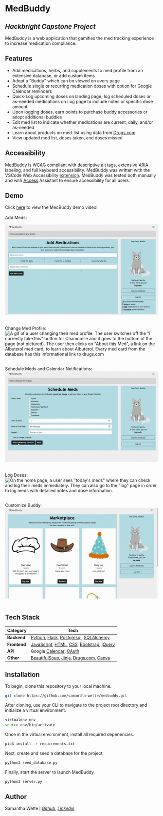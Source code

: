 # MedBuddy
## _Hackbright Capstone Project_

MedBuddy is a web application that gamifies the med tracking experience to increase medication compliance.

## Features
- Add medications, herbs, and supplements to med profile from an extensive database, or add custom items
- Adopt a "Buddy" which can be viewed on every page 
- Schedule single or recurring medication doses with option for Google Calendar reminders
- Quick-Log upcoming doses on landing page; log scheduled doses or as-needed medications on Log page to include notes or specific dose amount
- Upon logging doses, earn points to purchase buddy accessories or adopt additional buddies
- Edit med list to indicate whether medications are current, daily, and/or as-needed
- Learn about products on med-list using data from [Drugs.com]
- View updated med list, doses taken, and doses missed

## Accessibility
MedBuddy is [WCAG] compliant with descriptive alt tags, extensive ARIA labeling, and full keyboard accessibility. MedBuddy was written with the VSCode Web Accessibility [extension]. MedBuddy was tested both manually and with [Access] Assistant to ensure accessibility for all users.

## Demo
Click [here] to view the MedBuddy demo video!
<br><br>
Add Meds:

![A gif of a user dynamically adding medications to MedBuddy. As the user types in the name of the medication, a drop-down bar populates with matching meds. The user can also input their own med that is not on the list. The user can indicate whether their med is taken daily, as needed, and/or currently.](https://github.com/samantha-wette/medbuddy/blob/main/static/img/gif1.gif?raw=true)
<br><br>

Change Med Profile:
![A gif of a user changing their med profile. The user switches off the "i currently take this" button for Chamomile and it goes to the bottom of the page (not pictured). The user then clicks on "About this Med", a link on the Albuterol med card, to learn about Albuterol. Every med card from the database has this informational link to drugs.com](https://github.com/samantha-wette/medbuddy/blob/main/static/img/gif5.gif?raw=true)
<br><br>

Schedule Meds and Calendar Notifications:
![On the Schedule Meds page, the user checks two medication boxes and assigns a date and time. The  user indicates that the meds should repeat for 30 days. They also click the "add to google calendar" box before submitting. Then, the user's google calendar shows that has their meds scheduled at the time/dates they indicated with the event name "MB". In the event details there is a list of the meds they are to take at that time and a link to log their dose.](https://github.com/samantha-wette/medbuddy/blob/main/static/img/gif4.gif?raw=true)
<br><br>

Log Doses:
![On the home page, a user sees "today's meds" where they can check and log their meds immediately. They can also go to the "log" page in order to log meds with detailed notes and dose information.](https://github.com/samantha-wette/medbuddy/blob/main/static/img/gif2.gif?raw=true)
<br><br>

Customize Buddy:
![In the Marketplace, a user can purchase different hats and glasses with the points they earned logging meds. The user can then go to the customization page to customize their buddy. In this case, the user customizes their cat with a party hat and heart shaped sunglasses.](https://github.com/samantha-wette/medbuddy/blob/main/static/img/gif3.gif?raw=true)
<br><br>

## Tech Stack
Category | Tech
--- | --- 
**Backend** | [Python], [Flask], [Postgresql], [SQLAlchemy]
**Frontend** | [JavaScript], [HTML], [CSS], [Bootstrap], [jQuery]
**API** | Google [Calendar], [OAuth]
**Other** | [BeautifulSoup], [Jinja], [Drugs.com], [Canva]

## Installation

To begin, clone this repository to your local machine.
```sh
git clone https://github.com/samantha-wette/medbuddy.git
```

After cloning, use your CLI to navigate to the project root directory and initialize a virtual environment.
```sh
virtualenv env
source env/bin/activate
```

Once in the virtual environment, install all required depenencies.
```sh
pip3 install -r requirements.txt
```

Next, create and seed a database for the project.
```sh
python3 seed_database.py
```
Finally, start the server to launch MedBuddy.
```sh
python3 server.py
```

## Author
Samantha Wette | *[Github], [Linkedin]*


[Drugs.com]: <https://www.drugs.com/>
[Python]: <https://www.python.org/>
[Flask]: <https://flask.palletsprojects.com/en/2.1.x/>
[Postgresql]: <https://www.postgresql.org/>
[SQLAlchemy]: <https://www.sqlalchemy.org/>
[JavaScript]: <https://developer.mozilla.org/en-US/docs/Web/JavaScript>
[HTML]: <https://developer.mozilla.org/en-US/docs/Web/HTML>
[CSS]: <https://developer.mozilla.org/en-US/docs/Web/CSS>
[Bootstrap]: <https://getbootstrap.com/>
[jQuery]: <http://jquery.com>
[Calendar]: <https://developers.google.com/calendar/api>
[OAuth]: <https://developers.google.com/identity/protocols/oauth2>
[BeautifulSoup]: <https://www.crummy.com/software/BeautifulSoup/bs4/doc/>
[Jinja]: <https://jinja.palletsprojects.com/en/3.1.x/>
[Github]: <https://github.com/samantha-wette>
[Linkedin]: <https://www.linkedin.com/in/samanthawette/>
[WCAG]: <https://www.w3.org/WAI/standards-guidelines/wcag/>
[extension]: <https://marketplace.visualstudio.com/items?itemName=MaxvanderSchee.web-accessibility>
[Access]: <https://chrome.google.com/webstore/detail/access-assistant/ojiighldhdmahfdnhfdebnpmlbiemdfm?hl=en-US>
[Canva]: <https://www.canva.com/>
[here]: <https://youtu.be/_NKujEak9Mg>